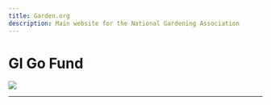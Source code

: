 ```yaml
---
title: Garden.org
description: Main website for the National Gardening Association
---
```


# GI Go Fund

<div>
	<img class="img-fluid img-rounded" src="/files/gigofund.png" />
</div>

***
